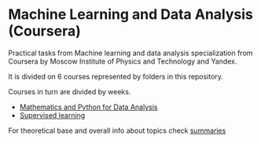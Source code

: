 # Machine Learning and Data Analysis (Coursera)
Practical tasks from Machine learning and data analysis specialization from Coursera by Moscow Institute of Physics and Technology and Yandex.

It is divided on 6 courses represented by folders in this repository. 

Courses in turn are divided by weeks.
* [Mathematics and Python for Data Analysis](https://github.com/lizasaigina/Machine-learning-data-analysis/tree/master/1.%20Mathematics-and-python-for-data-analysis)
* [Supervised learning](https://github.com/lizasaigina/Machine-learning-data-analysis/tree/master/2.%20Supervised%20learning)

For theoretical base and overall info about topics check [summaries](https://github.com/lizasaigina/Machine-learning-data-analysis/tree/master/Summaries)
